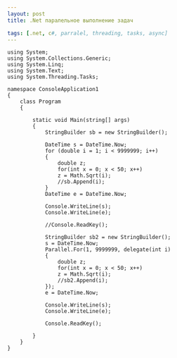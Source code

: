 ```yaml
---
layout: post
title: .Net паралельное выполнение задач

tags: [.net, c#, parralel, threading, tasks, async]
---
```


    using System;
    using System.Collections.Generic;
    using System.Linq;
    using System.Text;
    using System.Threading.Tasks;

    namespace ConsoleApplication1
    {
        class Program
        {

            static void Main(string[] args)
            {
                StringBuilder sb = new StringBuilder();

                DateTime s = DateTime.Now;
                for (double i = 1; i < 9999999; i++)
                {
                    double z;
                    for(int x = 0; x < 50; x++)
                    z = Math.Sqrt(i);
                    //sb.Append(i);
                }
                DateTime e = DateTime.Now;

                Console.WriteLine(s);
                Console.WriteLine(e);

                //Console.ReadKey();

                StringBuilder sb2 = new StringBuilder();
                s = DateTime.Now;
                Parallel.For(1, 9999999, delegate(int i)
                {
                    double z;
                    for(int x = 0; x < 50; x++)
                    z = Math.Sqrt(i);
                    //sb2.Append(i);
                });
                e = DateTime.Now;

                Console.WriteLine(s);
                Console.WriteLine(e);

                Console.ReadKey();

            }
        }
    }
